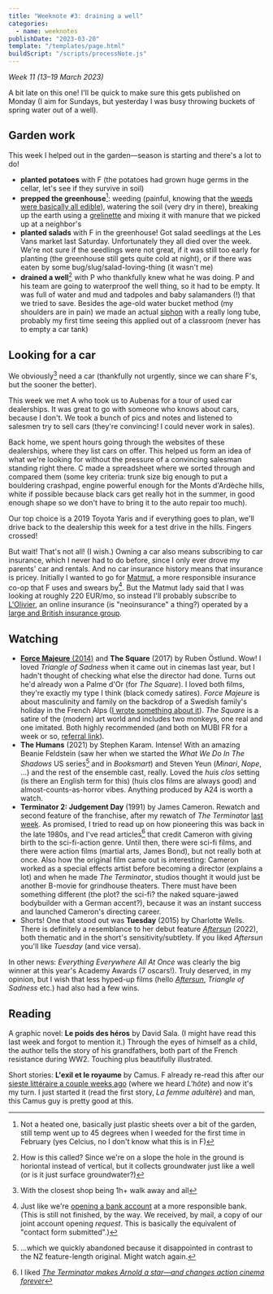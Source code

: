 ```yaml
---
title: "Weeknote #3: draining a well"
categories:
  - name: weeknotes
publishDate: "2023-03-20"
template: "/templates/page.html"
buildScript: "/scripts/processNote.js"
---
```


_Week 11 (13–19 March 2023)_

A bit late on this one! I'll be quick to make sure this gets published on Monday (I aim for Sundays, but yesterday I was busy throwing buckets of spring water out of a well).

## Garden work

This week I helped out in the garden—season is starting and there's a lot to do!

- **planted potatoes** with F (the potatoes had grown huge germs in the cellar, let's see if they survive in soil)
- **prepped the greenhouse**[^1]: weeding (painful, knowing that the [weeds were basically all edible](/notes/weeknote-2-lots-of-good-weed/)), watering the soil (very dry in there), breaking up the earth using a [grelinette](https://fr.wikipedia.org/wiki/Grelinette) and mixing it with manure that we picked up at a neighbor's
- **planted salads** with F in the greenhouse! Got salad seedlings at the Les Vans market last Saturday. Unfortunately they all died over the week. We're not sure if the seedlings were not great, if it was still too early for planting (the greenhouse still gets quite cold at night), or if there was eaten by some bug/slug/salad-loving-thing (it wasn't me)
- **drained a well**[^2] with P who thankfully knew what he was doing. P and his team are going to waterproof the well thing, so it had to be empty. It was full of water and mud and tadpoles and baby salamanders (!) that we tried to save. Besides the age-old water bucket method (my shoulders are in pain) we made an actual [siphon](https://en.wikipedia.org/wiki/Siphon) with a really long tube, probably my first time seeing this applied out of a classroom (never has to empty a car tank)

## Looking for a car

We obviously[^3] need a car (thankfully not urgently, since we can share F's, but the sooner the better).

This week we met A who took us to Aubenas for a tour of used car dealerships. It was great to go with someone who knows about cars, because I don't. We took a bunch of pics and notes and listened to salesmen try to sell cars (they're convincing! I could never work in sales).

Back home, we spent hours going through the websites of these dealerships, where they list cars on offer. This helped us form an idea of what we're looking for without the pressure of a convincing salesman standing right there. C made a spreadsheet where we sorted through and compared them (some key criteria: trunk size big enough to put a bouldering crashpad, engine powerful enough for the Monts d'Ardèche hills, white if possible because black cars get really hot in the summer, in good enough shape so we don't have to bring it to the auto repair too much).

Our top choice is a 2019 Toyota Yaris and if everything goes to plan, we'll drive back to the dealership this week for a test drive in the hills. Fingers crossed!

But wait! That's not all! (I wish.) Owning a car also means subscribing to car insurance, which I never had to do before, since I only ever drove my parents' car and rentals. And no car insurance history means that insurance is pricey. Initially I wanted to go for [Matmut](https://www.matmut.fr/), a more responsible insurance co-op that F uses and swears by[^4]. But the Matmut lady said that I was looking at roughly 220 EUR/mo, so instead I'll probably subscribe to [L'Olivier](https://www.lolivier.fr/), an online insurance (is "neoinsurance" a thing?) operated by a [large and British insurance group](https://en.wikipedia.org/wiki/Admiral_Group).

## Watching

- [**Force Majeure** (2014)](/notes/ruben-ostlunds-force-majeure/) and **The Square** (2017) by Ruben Östlund. Wow! I loved _Triangle of Sadness_ when it came out in cinemas last year, but I hadn't thought of checking what else the director had done. Turns out he'd already won a Palme d'Or (for _The Square_). I loved both films, they're exactly my type I think (black comedy satires). _Force Majeure_ is about masculinity and family on the backdrop of a Swedish family's holiday in the French Alps ([I wrote something about it](/notes/ruben-ostlunds-force-majeure/)). _The Square_ is a satire of the (modern) art world and includes two monkeys, one real and one imitated. Both highly recommended (and both on MUBI FR for a week or so, [referral link](https://mubi.com/t/web/global/ty2TYanZ)).
- **The Humans** (2021) by Stephen Karam. Intense! With an amazing Beanie Feldstein (saw her when we started the _What We Do In The Shadows_ US series[^5] and in _Booksmart_) and Steven Yeun (_Minari_, _Nope_, ...) and the rest of the ensemble cast, really. Loved the _huis clos_ setting (is there an English term for this) (huis clos films are always good) and almost-counts-as-horror vibes. Anything produced by A24 is worth a watch.
- **Terminator 2: Judgement Day** (1991) by James Cameron. Rewatch and second feature of the franchise, after my rewatch of _The Terminator_ [last week](/notes/weeknote-2-lots-of-good-weed/). As promised, I tried to read up on how pioneering this was back in the late 1980s, and I've read articles[^6] that credit Cameron with giving birth to the sci-fi-action genre. Until then, there were sci-fi films, and there were action films (martial arts, James Bond), but not really both at once. Also how the original film came out is interesting: Cameron worked as a special effects artist before becoming a director (explains a lot) and when he made _The Terminator_, studios thought it would just be another B-movie for grindhouse theaters. There must have been something different (the plot? the sci-fi? the naked square-jawed bodybuilder with a German accent?), because it was an instant success and launched Cameron's directing career.
- Shorts! One that stood out was **Tuesday** (2015) by Charlotte Wells. There is definitely a resemblance to her debut feature [_Aftersun_](/notes/watching-aftersun/) (2022), both thematic and in the short's sensitivity/subtlety. If you liked _Aftersun_ you'll like _Tuesday_ (and vice versa).

In other news: _Everything Everywhere All At Once_ was clearly the big winner at this year's Academy Awards (7 oscars!). Truly deserved, in my opinion, but I wish that less hyped-up films (hello [_Aftersun_](/notes/watching-aftersun/), _Triangle of Sadness_ etc.) had also had a few wins.

## Reading

A graphic novel: **Le poids des héros** by David Sala. (I might have read this last week and forgot to mention it.) Through the eyes of himself as a child, the author tells the story of his grandfathers, both part of the French resistance during WW2. Touching plus beautifully illustrated.

Short stories: **L'exil et le royaume** by Camus. F already re-read this after our [sieste littéraire a couple weeks ago](/notes/weeknote-1-first-crag-climb/) (where we heard _L'hôte_) and now it's my turn. I just started it (read the first story, _La femme adultère_) and man, this Camus guy is pretty good at this.

[^1]: Not a heated one, basically just plastic sheets over a bit of the garden, still temp went up to 45 degrees when I weeded for the first time in February (yes Celcius, no I don't know what this is in F)
[^2]: How is this called? Since we're on a slope the hole in the ground is horiontal instead of vertical, but it collects groundwater just like a well (or is it just surface groundwater?)
[^3]: With the closest shop being 1h+ walk away and all
[^4]: Just like we're [opening a bank account](/notes/weeknote-2-lots-of-good-weed/) at a more responsible bank. (This is still not finished, by the way. We received, by mail, a copy of our joint account opening _request_. This is basically the equivalent of "contact form submitted".)
[^5]: ...which we quickly abandoned because it disappointed in contrast to the NZ feature-length original. Might watch again.
[^6]: I liked [_The Terminator makes Arnold a star—and changes action cinema forever_](https://www.avclub.com/the-terminator-makes-arnold-a-star-and-changes-action-c-1798251750)
